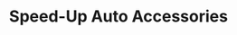 ---
title: "Speed-Up Auto Accessories"
url: /davao-city/speed-up-auto-accessories/
shop: car parts
---